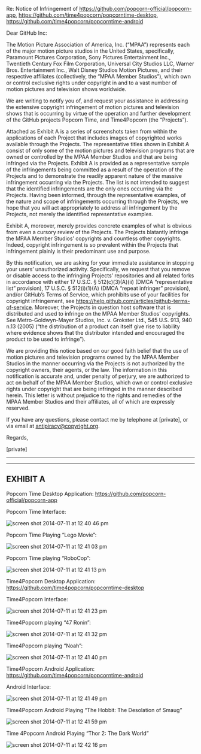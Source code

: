 Re: Notice of Infringement of https://github.com/popcorn-official/popcorn-app, 
https://github.com/time4popcorn/popcorntime-desktop, 
https://github.com/time4popcorn/popcorntime-android 
 
 
Dear GitHub Inc: 
 
The Motion Picture Association of America, Inc. (“MPAA”) represents each of the major motion 
picture studios in the United States, specifically, Paramount Pictures Corporation, Sony Pictures 
Entertainment Inc., Twentieth Century Fox Film Corporation, Universal City Studios LLC, 
Warner Bros. Entertainment Inc., Walt Disney Studios Motion Pictures, and their respective 
affiliates (collectively, the “MPAA Member Studios”), which own or control exclusive rights 
under copyright in and to a vast number of motion pictures and television shows worldwide. 
 
We are writing to notify you of, and request your assistance in addressing the extensive 
copyright infringement of motion pictures and television shows that is occurring by virtue of the 
operation and further development of the GitHub projects Popcorn Time, and Time4Popcorn (the 
“Projects”). 
 
Attached as Exhibit A is a series of screenshots taken from within the applications of each 
Project that includes images of copyrighted works available through the Projects. The 
representative titles shown in Exhibit A consist of only some of the motion pictures and 
television programs that are owned or controlled by the MPAA Member Studios and that are 
being infringed via the Projects. Exhibit A is provided as a representative sample of the 
infringements being committed as a result of the operation of the Projects and to demonstrate the 
readily apparent nature of the massive infringement occurring via the Projects. The list is not 
intended to suggest that the identified infringements are the only ones occurring via the Projects. 
Having been informed, through the representative examples, of the nature and scope of 
infringements occurring through the Projects, we hope that you will act appropriately to address 
all infringement by the Projects, not merely the identified representative examples. 
 
Exhibit A, moreover, merely provides concrete examples of what is obvious from even a cursory 
review of the Projects. The Projects blatantly infringe the MPAA Member Studios’ copyrights 
and countless other copyrights. Indeed, copyright infringement is so prevalent within the 
Projects that infringement plainly is their predominant use and purpose. 
 
By this notification, we are asking for your immediate assistance in stopping your users’ 
unauthorized activity. Specifically, we request that you remove or disable access to the 
infringing Projects’ repositories and all related forks in accordance with either 17 U.S.C. § 
512(c)(3)(A)(ii) (DMCA “representative list” provision), 17 U.S.C. § 512(i)(1)(A) (DMCA 
“repeat infringer” provision), and/or GitHub’s Terms of Service, which prohibits use of your 
facilities for copyright infringement, see https://help.github.com/articles/github-terms-of-service. 
Moreover, the Projects in question host software that is distributed and used to infringe on the 
MPAA Member Studios’ copyrights. See Metro-Goldwyn-Mayer Studios, Inc. v. Grokster Ltd., 
545 U.S. 913, 940 n.13 (2005) (“the distribution of a product can itself give rise to liability 
where evidence shows that the distributor intended and encouraged the product to be used to 
infringe”). 
 
We are providing this notice based on our good faith belief that the use of motion pictures and 
television programs owned by the MPAA Member Studios in the manner occurring via the 
Projects is not authorized by the copyright owners, their agents, or the law. The information in 
this notification is accurate and, under penalty of perjury, we are authorized to act on behalf of 
the MPAA Member Studios, which own or control exclusive rights under copyright that are 
being infringed in the manner described herein. This letter is without prejudice to the rights and 
remedies of the MPAA Member Studios and their affiliates, all of which are expressly reserved. 
 
If you have any questions, please contact me by telephone at [private], or via email at 
antipiracy@copyright.org. 
 
Regards, 

[private]

---

---

EXHIBIT A
---

Popcorn Time Desktop Application: https://github.com/popcorn-official/popcorn-app 
 
Popcorn Time Interface: 

![screen shot 2014-07-11 at 12 40 46 pm](https://cloud.githubusercontent.com/assets/2429380/3555910/eaced4b6-091c-11e4-85ea-6f13fb0dfcd1.png)
 
Popcorn Time Playing “Lego Movie”: 
 
![screen shot 2014-07-11 at 12 41 03 pm](https://cloud.githubusercontent.com/assets/2429380/3555912/f0412a52-091c-11e4-9c9b-2761536e54f9.png)

Popcorn Time playing “RoboCop”: 

![screen shot 2014-07-11 at 12 41 13 pm](https://cloud.githubusercontent.com/assets/2429380/3555913/f41ae74e-091c-11e4-9b9a-1aca11f2828f.png)

Time4Popcorn Desktop Application: https://github.com/time4popcorn/popcorntime-desktop 
 
Time4Popcorn Interface: 

![screen shot 2014-07-11 at 12 41 23 pm](https://cloud.githubusercontent.com/assets/2429380/3555915/f688d590-091c-11e4-9289-9e3ca38a156e.png)
 
Time4Popcorn playing “47 Ronin”: 

![screen shot 2014-07-11 at 12 41 32 pm](https://cloud.githubusercontent.com/assets/2429380/3555917/fcd3be1a-091c-11e4-990f-d3f6a03c1ef1.png)

Time4Popcorn playing “Noah”: 

![screen shot 2014-07-11 at 12 41 40 pm](https://cloud.githubusercontent.com/assets/2429380/3555920/ff83adb4-091c-11e4-9021-74d649bef364.png)

Time4Popcorn Android Application: https://github.com/time4popcorn/popcorntime-android 
 
Android Interface: 

![screen shot 2014-07-11 at 12 41 49 pm](https://cloud.githubusercontent.com/assets/2429380/3555921/018efeb0-091d-11e4-961a-0802cf84eebd.png)
 
Time4Popcorn Android Playing “The Hobbit: The Desolation of Smaug” 
 
![screen shot 2014-07-11 at 12 41 59 pm](https://cloud.githubusercontent.com/assets/2429380/3555922/03eecc58-091d-11e4-93b4-8c8fbb37e5a1.png)
 
Time 4Popcorn Android Playing “Thor 2: The Dark World”

![screen shot 2014-07-11 at 12 42 16 pm](https://cloud.githubusercontent.com/assets/2429380/3555923/0658965e-091d-11e4-9057-2a5d289af808.png)
